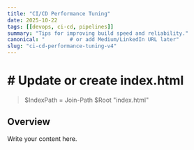 ```yaml
---
title: "CI/CD Performance Tuning"
date: 2025-10-22
tags: [[devops, ci-cd, pipelines]]
summary: "Tips for improving build speed and reliability."
canonical: "        # or add Medium/LinkedIn URL later"
slug: "ci-cd-performance-tuning-v4"
---
```

# # Update or create index.html

> $IndexPath = Join-Path $Root "index.html"

## Overview

Write your content here.


